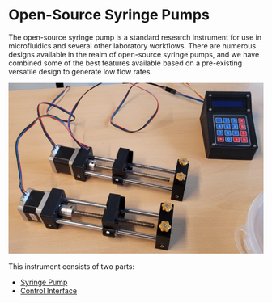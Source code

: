 # Open-Source Syringe Pumps

The open-source syringe pump is a standard research instrument for use in microfluidics and several other laboratory workflows. There are numerous designs available in the realm of open-source syringe pumps, and we have combined some of the best features available based on a pre-existing versatile design to generate low flow rates. 

![](images/os-syringe-pumps.png)

This instrument consists of two parts:

* [Syringe Pump](2_syringe-pump.md)
* [Control Interface](3_control-interface.md)